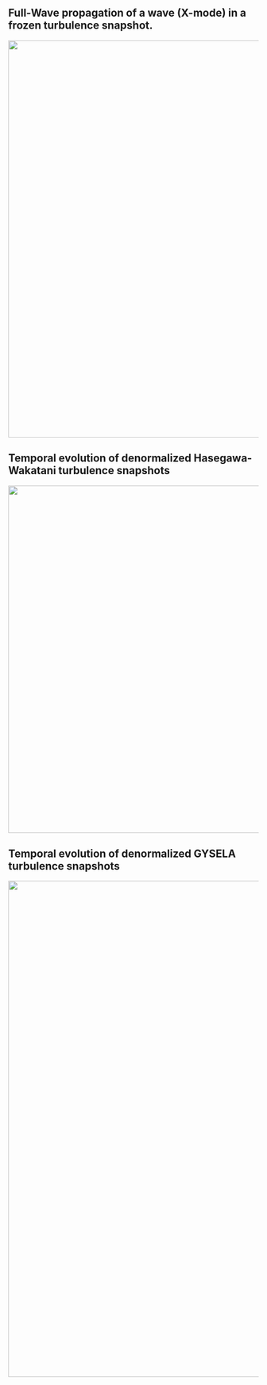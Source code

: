 ## **Full-Wave propagation of a wave (X-mode) in a frozen turbulence snapshot.**
<p align="center">
   <img src="Wave_propagation.gif" width="800"/>
</p>


## **Temporal evolution of denormalized Hasegawa-Wakatani turbulence snapshots**
<p align="center">
   <img src="animation_TOKAM2D_g=0_X.gif" width="700"/>
</p>


## **Temporal evolution of denormalized GYSELA turbulence snapshots**
<img src="animation_gys_TKE_SCE_00375.gif" width="1000"/>
